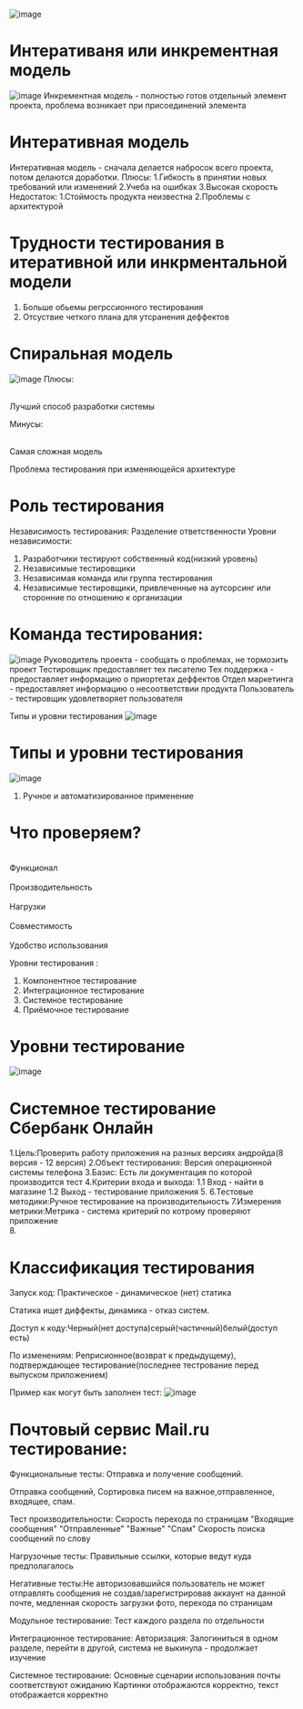 
![image](https://user-images.githubusercontent.com/97594420/213662248-a0308fe7-7bd1-4fc0-9ae6-d8dff23488ce.png)
# Интеративаня или инкрементная модель 
![image](https://user-images.githubusercontent.com/97594420/213662557-1f4552cd-c053-4c40-b36d-271a5fe61014.png)
Инкрементная модель - полностью готов отдельный элемент проекта, проблема возникает при присоединений элемента
# Интеративная модель 
Интеративная модель - сначала делается набросок всего проекта, потом делаются доработки. 
Плюсы:
1.Гибкость в принятии новых требований или изменений 
2.Учеба на ошибках
3.Высокая скорость
Недостаток: 
1.Стоймость продукта неизвестна
2.Проблемы с архитектурой 

# Трудности тестирования в итеративной или инкрментальной модели
1. Больше обьемы регрссионного тестирования 
2. Отсуствие четкого плана для утсранения деффектов
# Cпиральная модель
![image](https://user-images.githubusercontent.com/97594420/213664779-d3031ff5-0d72-4be3-acf9-75620ae08728.png)
Плюсы:

<br>Лучший способ разработки системы</br>

Минусы:

<br>Самая сложная модель</br>

Проблема тестирования при изменяющейся архитектуре

# Роль тестирования 
Независимость тестирования: Разделение ответственности
Уровни независимости:
1. Разработчики тестируют собственный код(низкий уровень)
2. Независимые тестировщики
3. Независимая команда или группа тестирования
4. Независимые тестировщики, привлеченные на аутсорсинг или сторонние по отношению к организации

# Команда тестирования:
![image](https://user-images.githubusercontent.com/97594420/213667217-8c9707e3-a2c8-403f-91bd-4d3a23769594.png)
Руководитель проекта - сообщать о проблемах, не тормозить проект
Тестировщик предоставляет тех писателю
Тех поддержка - предоставляет информацию о приортетах деффектов 
Отдел маркетинга - предоставляет информацию о несоответствии продукта
Пользователь - тестировщик удовлетворяет пользователя

Типы и уровни тестирования
![image](https://user-images.githubusercontent.com/97594420/213669714-62069887-8166-4d66-a3fd-6192f53b3985.png)

# Типы и уровни тестирования 
![image](https://user-images.githubusercontent.com/97594420/215048770-c0f747e0-b2ac-42e5-a127-d4e1b29814f0.png)
1. Ручное и автоматизированное применение 



# Что проверяем?
<br>Функционал</br>
<br>Производительность</br>
<br>Нагрузки</br>
<br> Совместимость</br>
<br>Удобство использования</br>



Уровни тестирования :
1. Компонентное тестирование 
2. Интеграционное тестирование 
3. Системное тестирование 
4. Приёмочное тестирование 

# Уровни тестирование 
![image](https://user-images.githubusercontent.com/97594420/215050996-9ad9fd10-133a-4a80-ab98-5d4710c01a21.png)

# Системное тестирование Сбербанк Онлайн
1.Цель:Проверить работу приложения на разных версиях андройда(8 версия - 12 версия)
2.Объект тестирования: Версия операционной системы телефона
3.Базис: Есть ли документация по которой производится тест
4.Критерии входа и выхода:
1.1 Вход -  найти в магазине
1.2 Выход -  тестирование приложения 
5.
6.Тестовые методики:Ручное тестирование на производительность
7.Измерения метрики:Метрика - система критерий по котрому проверяют приложение  
8.

# Классификация тестирования

Запуск код: Практическое - динамическое (нет) статика

Статика ищет диффекты, динамика - отказ систем.

Доступ к коду:Черный(нет доступа)серый(частичный)белый(доступ есть)

По изменениям: Реприсионное(возврат к предыдущему), подтверждающее тестирование(последнее тестрование перед выпуском приложением)

Пример как могут быть заполнен тест:
![image](https://user-images.githubusercontent.com/97594420/215058233-e76b0d09-3664-482e-b4a8-57fa5c565357.png)

# Почтовый сервис Mail.ru тестирование:

Функциональные тесты: Отправка и получение сообщений.

Отправка сообщений, Сортировка писем на важное,отправленное, входящее, спам.

Тест производительности: Скорость перехода по страницам "Входящие сообщения" "Отправленные" "Важные" "Спам"
Скорость поиска сообщений по слову

Нагрузочные тесты: Правильные ссылки, которые ведут куда предполагалось

Негативные тесты:Не авторизовавшийся пользователь не может отправлять сообщения не создав/зарегистрировав аккаунт на данной почте, медленная скорость загрузки фото, перехода по страницам

Модульное тестирование: Тест каждого раздела по отдельности

Интеграционное тестирование: Авторизация: Залогиниться в одном разделе, перейти в другой, система не выкинула - продолжает изучение 

Системное тестирование: Основные сценарии использования почты соответствуют ожиданию
Картинки отображаются корректно, текст отображается корректно
